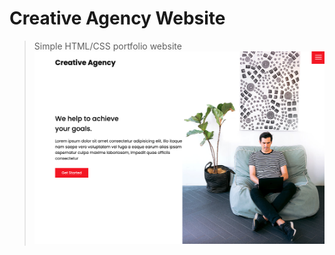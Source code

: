 # Creative Agency Website

> Simple HTML/CSS portfolio website
> ![Creative Agency](/images/screenshot.png 'Creative Agency')
